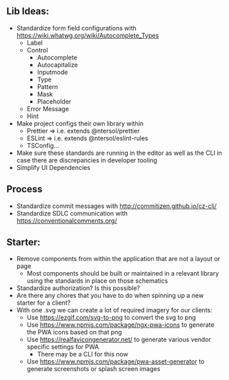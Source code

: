 ## Lib Ideas:

- Standardize form field configurations with https://wiki.whatwg.org/wiki/Autocomplete_Types
  - Label
  - Control
    - Autocomplete
    - Autocapitalize
    - Inputmode
    - Type
    - Pattern
    - Mask
    - Placeholder
  - Error Message
  - Hint
- Make project configs their own library within
  - Prettier => i.e. extends @ntersol/prettier
  - ESLint => i.e. extends @ntersol/eslint-rules
  - TSConfig…
- Make sure these standards are running in the editor as well as the CLI in case there are discrepancies in developer tooling
- Simplify UI Dependencies

## Process

- Standardize commit messages with http://commitizen.github.io/cz-cli/
- Standardize SDLC communication with https://conventionalcomments.org/

## Starter:

- Remove components from within the application that are not a layout or page
  - Most components should be built or maintained in a relevant library using the standards in place on those schematics
- Standardize authorization? Is this possible?
- Are there any chores that you have to do when spinning up a new starter for a client?
- With one .svg we can create a lot of required imagery for our clients:
  - Use https://ezgif.com/svg-to-png to convert the svg to png
  - Use https://www.npmjs.com/package/ngx-pwa-icons to generate the PWA icons based on that png
  - Use https://realfavicongenerator.net/ to generate various vendor specific settings for PWA
    - There may be a CLI for this now
  - Use https://www.npmjs.com/package/pwa-asset-generator to generate screenshots or splash screen images
